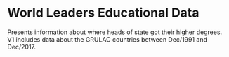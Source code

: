 # World Leaders Educational Data
Presents information about where heads of state got their higher degrees. V1 includes data about the GRULAC countries between Dec/1991 and Dec/2017.
